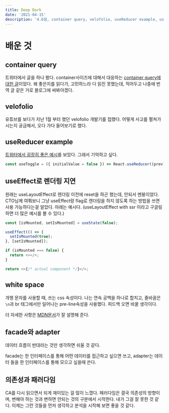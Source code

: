 ```yaml
---
title: Deep Dark
date: '2021-04-15'
description: '4.6점, container query, velofolio, useReducer example, useEffect로 렌더링 지연, white space, facade and adapter, 의존성과 페러다임'
---
```


# 배운 것

## container query

트위터에서 글을 하나 봤다. container사이즈에 대해서 대응하는 [container query에 대한 글](https://ishadeed.com/article/say-hello-to-css-container-queries/)이었다. 왜 좋은지를 읽다가, 고민하느라 다 읽진 못했는데, 적어두고 나중에 번역 글 같은 거로 블로그에 써봐야겠다.

## velofolio

유튜브를 보다가 지난 1월 부터 했던 velofolio 개발기를 접했다. 어떻게 사고를 펼쳐가시는지 궁금해서, 오다 가다 들어보기로 했다.

## useReducer example

[트위터에서 굉장히 좋은 예시](https://twitter.com/TkDodo/status/1382266296168030208?s=19)를 보았다. 그래서 기억하고 싶다.

```javascript
const useToggle = ({ initialValue = false }) => React.useReducer((prev) => !prev, initialValue);
```

## useEffect로 렌더링 지연

원래는 useLayoutEffect로 렌더링 이전에 reset을 하곤 했는데, 안되서 멘붕이었다. CTO님께 여쭤보니 그냥 useEffect랑 flag로 렌더링을 하지 않도록 하는 방법을 쓰면 사용 가능하다는걸 알았다. 아래는 예시다. (useLayoutEffect with ssr 이라고 구글링하면 더 많은 예시를 볼 수 있다.)

```javascript
const [isMounted, setIsMounted] = useState(false);

useEffect(() => {
  setIsMounted(true);
}, [setIsMounted]);

if (isMounted === false) {
  return <></>;
}

return <>{/* actual component */}</>;
```

## white space
개행 문자를 사용할 때, 쓰는 css 속성이다. 나는 연속 공백을 하나로 합치고, 줄바꿈은 `\n`과 br 태그에서만 일어나는 pre-line속성을 사용했다. 피드백 오면 바꿀 생각이다.

더 자세한 사항은 [MDN문서](https://developer.mozilla.org/ko/docs/Web/CSS/white-space)가 잘 설명해 준다.

## facade와 adapter
데이터 흐름이 반대라는 것만 생각하면 쉬울 것 같다.

facade는 한 인터페이스를 통해 어떤 데이터를 접근하고 싶으면 쓰고, adapter는 데이터 들을 한 인터페이스를 통해 모으고 싶을때 쓴다.

## 의존성과 패러다임
CA를 다시 읽으면서 되게 재미있는 걸 많이 느꼈다. 페러다임은 결국 의존성의 방향이며, 변해야 하는 것과 변하면 안되는 것의 구분에서 시작한다. 내가 그걸 잘 못한 것 같다. 이제는 그런 것들을 먼저 생각하고 분석을 시작해 보면 좋을 것 같다.

